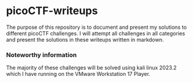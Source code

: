 # picoCTF-writeups

The purpose of this repository is to document and present my solutions to different picoCTF challenges. I will attempt all challenges in all categories and present the solutions in these writeups written in markdown.

### Noteworthy information
The majority of these challenges will be solved using kali linux 2023.2 which I have running on the VMware Workstation 17 Player.